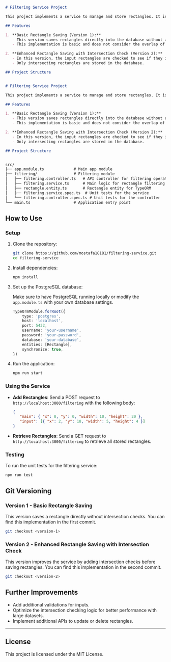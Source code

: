 

```markdown
# Filtering Service Project

This project implements a service to manage and store rectangles. It is built using Nest.js and TypeORM. The service receives input rectangles and checks if they intersect with a main rectangle. If they intersect, the rectangle is saved into the PostgreSQL database.

## Features

1. **Basic Rectangle Saving (Version 1):**
   - This version saves rectangles directly into the database without any intersection checks. 
   - This implementation is basic and does not consider the overlap of rectangles.

2. **Enhanced Rectangle Saving with Intersection Check (Version 2):**
   - In this version, the input rectangles are checked to see if they intersect with the main rectangle before saving.
   - Only intersecting rectangles are stored in the database.

## Project Structure


# Filtering Service Project

This project implements a service to manage and store rectangles. It is built using Nest.js and TypeORM. The service receives input rectangles and checks if they intersect with a main rectangle. If they intersect, the rectangle is saved into the PostgreSQL database.

## Features

1. **Basic Rectangle Saving (Version 1):**
   - This version saves rectangles directly into the database without any intersection checks. 
   - This implementation is basic and does not consider the overlap of rectangles.

2. **Enhanced Rectangle Saving with Intersection Check (Version 2):**
   - In this version, the input rectangles are checked to see if they intersect with the main rectangle before saving.
   - Only intersecting rectangles are stored in the database.

## Project Structure


src/
├── app.module.ts             # Main app module
├── filtering/                # Filtering module
│   ├── filtering.controller.ts   # API controller for filtering operations
│   ├── filtering.service.ts      # Main logic for rectangle filtering
│   ├── rectangle.entity.ts       # Rectangle entity for TypeORM
│   ├── filtering.service.spec.ts  # Unit tests for the service
│   └── filtering.controller.spec.ts # Unit tests for the controller
└── main.ts                   # Application entry point

```

## How to Use

### Setup

1. Clone the repository:

   ```bash
   git clone https://github.com/mostafa18181/filtering-service.git
   cd filtering-service
   ```

2. Install dependencies:

   ```bash
   npm install
   ```

3. Set up the PostgreSQL database:

   Make sure to have PostgreSQL running locally or modify the `app.module.ts` with your own database settings.

   ```typescript
   TypeOrmModule.forRoot({
       type: 'postgres',
       host: 'localhost',
       port: 5432,
       username: 'your-username',
       password: 'your-password',
       database: 'your-database',
       entities: [Rectangle],
       synchronize: true,
   })
   ```

4. Run the application:

   ```bash
   npm run start
   ```

### Using the Service

- **Add Rectangles**:
   Send a POST request to `http://localhost:3000/filtering` with the following body:

   ```json
   {
      "main": { "x": 0, "y": 0, "width": 10, "height": 20 },
      "input": [{ "x": 2, "y": 18, "width": 5, "height": 4 }]
   }
   ```

- **Retrieve Rectangles**:
   Send a GET request to `http://localhost:3000/filtering` to retrieve all stored rectangles.

### Testing

To run the unit tests for the filtering service:

```bash
npm run test
```

## Git Versioning

### Version 1 - Basic Rectangle Saving

This version saves a rectangle directly without intersection checks. You can find this implementation in the first commit.

```bash
git checkout <version-1>
```

### Version 2 - Enhanced Rectangle Saving with Intersection Check

This version improves the service by adding intersection checks before saving rectangles. You can find this implementation in the second commit.

```bash
git checkout <version-2>
```

## Further Improvements

- Add additional validations for inputs.
- Optimize the intersection checking logic for better performance with large datasets.
- Implement additional APIs to update or delete rectangles.

---

## License

This project is licensed under the MIT License.
```

